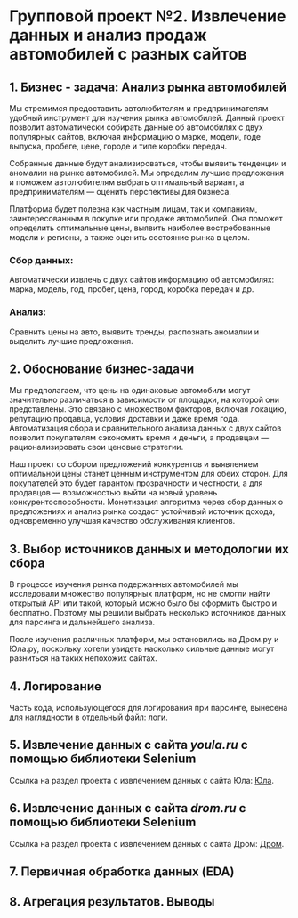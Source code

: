 # Групповой проект №2. Извлечение данных и анализ продаж автомобилей с разных сайтов

## **1. Бизнес - задача: Анализ рынка автомобилей**

Мы стремимся предоставить автолюбителям и предпринимателям удобный инструмент для изучения рынка автомобилей. Данный проект позволит автоматически собирать данные об автомобилях с двух популярных сайтов, включая информацию о марке, модели, годе выпуска, пробеге, цене, городе и типе коробки передач.

Собранные данные будут анализироваться, чтобы выявить тенденции и аномалии на рынке автомобилей. Мы определим лучшие предложения и поможем автолюбителям выбрать оптимальный вариант, а предпринимателям — оценить перспективы для бизнеса.

Платформа будет полезна как частным лицам, так и компаниям, заинтересованным в покупке или продаже автомобилей. Она поможет определить оптимальные цены, выявить наиболее востребованные модели и регионы, а также оценить состояние рынка в целом.

### **Сбор данных:**
Автоматически извлечь с двух сайтов информацию об автомобилях: марка, модель, год, пробег, цена, город, коробка передач и др.

### **Анализ:**
Сравнить цены на авто, выявить тренды, распознать аномалии и выделить лучшие предложения.

## **2. Обоснование бизнес-задачи**

Мы предполагаем, что цены на одинаковые автомобили могут значительно различаться в зависимости от площадки, на которой они представлены. Это связано с множеством факторов, включая локацию, репутацию продавца, условия доставки и даже время года. Автоматизация сбора и сравнительного анализа данных с двух сайтов позволит покупателям сэкономить время и деньги, а продавцам — рационализировать свои ценовые стратегии. 

Наш проект со сбором предложений конкурентов и выявлением оптимальной цены станет ценным инструментом для обеих сторон. Для покупателей это будет гарантом прозрачности и честности, а для продавцов — возможностью выйти на новый уровень конкурентоспособности. Монетизация алгоритма через сбор данных о предложениях и анализ рынка создаст устойчивый источник дохода, одновременно улучшая качество обслуживания клиентов.

## **3. Выбор источников данных и методологии их сбора**

В процессе изучения рынка подержанных автомобилей мы исследовали множество популярных платформ, но не смогли найти открытый API или такой, который можно было бы оформить быстро и бесплатно. Поэтому мы решили выбрать несколько источников данных для парсинга и дальнейшего анализа.

После изучения различных платформ, мы остановились на Дром.ру и Юла.ру, поскольку хотели увидеть насколько сильные данные могут разниться на таких непохожих сайтах. 

## **4. Логирование**
Часть кода, использующегося для логирования при парсинге, вынесена для наглядности в отдельный файл: [логи](https://github.com/anlika301/gp2_hse_cry/blob/f8a202092061dfff0bc86376291e9fe6a3358b93/logger.txt).

## **5. Извлечение данных с сайта _youla.ru_ с помощью библиотеки Selenium**
Ссылка на раздел проекта с извлечением данных с сайта Юла: [Юла](https://github.com/anlika301/gp2_hse_cry/tree/f8a202092061dfff0bc86376291e9fe6a3358b93/data%20collection%20of%20youla).

## **6. Извлечение данных с сайта _drom.ru_ с помощью библиотеки Selenium**
Ссылка на раздел проекта с извлечением данных с сайта Дром: [Дром](https://github.com/anlika301/gp2_hse_cry/tree/f8a202092061dfff0bc86376291e9fe6a3358b93/data%20collection%20of%20drom).

## **7. Первичная обработка данных (EDA)**

## **8. Агрегация результатов. Выводы**
